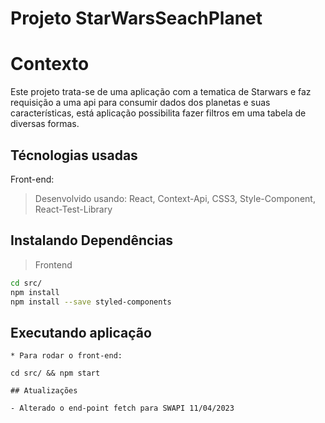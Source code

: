 # Projeto StarWarsSeachPlanet

# Contexto
Este projeto trata-se de uma aplicação com a tematica de Starwars e faz requisição a uma api para consumir dados dos planetas e suas características, está aplicação possibilita fazer filtros em uma tabela de diversas formas.  

## Técnologias usadas

Front-end:
> Desenvolvido usando: React, Context-Api, CSS3, Style-Component, React-Test-Library

## Instalando Dependências

> Frontend
```bash
cd src/
npm install
npm install --save styled-components
``` 
## Executando aplicação

  ```
* Para rodar o front-end:

  ```
    cd src/ && npm start
  ```
## Atualizações

 - Alterado o end-point fetch para SWAPI 11/04/2023
